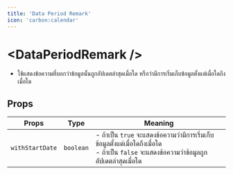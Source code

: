 ```yaml
---
title: 'Data Period Remark'
icon: 'carbon:calendar'
---
```


# \<DataPeriodRemark \/\>

- ใช้แสดงข้อความที่บอกว่าข้อมูลนั้นถูกอัปเดตล่าสุดเมื่อใด หรือว่ามีการเริ่มเก็บข้อมูลตั้งแต่เมื่อใดถึงเมื่อใด

## Props

| Props           | Type      | Meaning                                                                                                                                            |
| --------------- | --------- | -------------------------------------------------------------------------------------------------------------------------------------------------- |
| `withStartDate` | `boolean` | - ถ้าเป็น `true` จะแสดงข้อความว่ามีการเริ่มเก็บข้อมูลตั้งแต่เมื่อใดถึงเมื่อใด <br/> - ถ้าเป็น `false` จะแสดงข้อความว่าข้อมูลถูกอัปเดตล่าสุดเมื่อใด |
